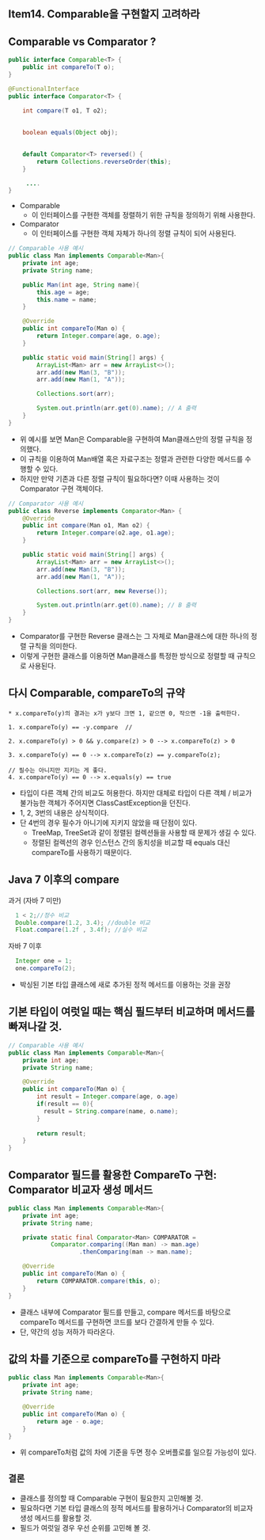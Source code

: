 ## Item14. Comparable을 구현할지 고려하라


## Comparable vs Comparator ?
```java 
public interface Comparable<T> {
    public int compareTo(T o);
}
```

``` java
@FunctionalInterface
public interface Comparator<T> {
    
    int compare(T o1, T o2);

    
    boolean equals(Object obj);

    
    default Comparator<T> reversed() {
        return Collections.reverseOrder(this);
    }

     ....
}
```
- Comparable
  - 이 인터페이스를 구현한 객체를 정렬하기 위한 규칙을 정의하기 위해 사용한다.
- Comparator
  - 이 인터페이스를 구현한 객체 자체가 하나의 정렬 규칙이 되어 사용된다.

``` java
// Comparable 사용 예시
public class Man implements Comparable<Man>{
    private int age;
    private String name;

    public Man(int age, String name){
        this.age = age;
        this.name = name;
    }

    @Override
    public int compareTo(Man o) {
        return Integer.compare(age, o.age);
    }

    public static void main(String[] args) {
        ArrayList<Man> arr = new ArrayList<>();
        arr.add(new Man(3, "B"));
        arr.add(new Man(1, "A"));

        Collections.sort(arr);

        System.out.println(arr.get(0).name); // A 출력
    }
}
```
- 위 예시를 보면 Man은 Comparable을 구현하여 Man클래스만의 정렬 규칙을 정의했다.
- 이 규칙을 이용하여 Man배열 혹은 자료구조는 정렬과 관련한 다양한 메서드를 수행할 수 있다.
- 하지만 만약 기존과 다른 정렬 규칙이 필요하다면? 이때 사용하는 것이 Comparator 구현 객체이다.

``` java
// Comparator 사용 예시
public class Reverse implements Comparator<Man> {
    @Override
    public int compare(Man o1, Man o2) {
        return Integer.compare(o2.age, o1.age);
    }

    public static void main(String[] args) {
        ArrayList<Man> arr = new ArrayList<>();
        arr.add(new Man(3, "B"));
        arr.add(new Man(1, "A"));

        Collections.sort(arr, new Reverse());

        System.out.println(arr.get(0).name); // B 출력
    }
}
```
- Comparator를 구현한 Reverse 클래스는 그 자체로 Man클래스에 대한 하나의 정렬 규칙을 의미한다.
- 이렇게 구현한 클래스를 이용하면 Man클래스를 특정한 방식으로 정렬할 때 규칙으로 사용된다.


## 다시 Comparable, compareTo의 규약
```
* x.compareTo(y)의 결과는 x가 y보다 크면 1, 같으면 0, 작으면 -1을 출력한다.

1. x.compareTo(y) == -y.compare  // 

2. x.compareTo(y) > 0 && y.compare(z) > 0 --> x.compareTo(z) > 0

3. x.compareTo(y) == 0 --> x.compareTo(z) == y.compareTo(z);

// 필수는 아니지만 지키는 게 좋다.
4. x.compareTo(y) == 0 --> x.equals(y) == true

```
- 타입이 다른 객체 간의 비교도 허용한다. 하지만 대체로 타입이 다른 객체 / 비교가 불가능한 객체가 주어지면 ClassCastException을 던진다.
- 1, 2, 3번의 내용은 상식적이다.
- 단 4번의 경우 필수가 아니기에 지키지 않았을 때 단점이 있다.
  - TreeMap, TreeSet과 같이 정렬된 컬렉션들을 사용할 때 문제가 생길 수 있다.
  - 정렬된 컬렉션의 경우 인스턴스 간의 동치성을 비교할 때 equals 대신 compareTo를 사용하기 때문이다.  



## Java 7 이후의 compare
과거 (자바 7 미만)
```java
  1 < 2;//정수 비교
  Double.compare(1.2, 3.4); //double 비교
  Float.compare(1.2f , 3.4f); //실수 비교
```
    
자바 7 이후
```java
  Integer one = 1;
  one.compareTo(2);
```
- 박싱된 기본 타입 클래스에 새로 추가된 정적 메서드를 이용하는 것을 권장

## 기본 타입이 여럿일 때는 핵심 필드부터 비교하며 메서드를 빠져나갈 것.

``` java
// Comparable 사용 예시
public class Man implements Comparable<Man>{
    private int age;
    private String name;

    @Override
    public int compareTo(Man o) {
        int result = Integer.compare(age, o.age)
        if(result == 0){
          result = String.compare(name, o.name);
        }
        
        return result;
    }
}
```

## Comparator 필드를 활용한 CompareTo 구현: Comparator 비교자 생성 메서드
``` java
public class Man implements Comparable<Man>{
    private int age;
    private String name;

    private static final Comparator<Man> COMPARATOR = 
            Comparator.comparing((Man man) -> man.age)
                    .thenComparing(man -> man.name);

    @Override
    public int compareTo(Man o) {
        return COMPARATOR.compare(this, o);
    }
}
```
- 클래스 내부에 Comparator 필드를 만들고, compare 메서드를 바탕으로 compareTo 메서드를 구현하면 코드를 보다 간결하게 만들 수 있다.
- 단, 약간의 성능 저하가 따라온다.


## 값의 차를 기준으로 compareTo를 구현하지 마라
``` java
public class Man implements Comparable<Man>{
    private int age;
    private String name;

    @Override
    public int compareTo(Man o) {
        return age - o.age;
    }
}
```
- 위 compareTo처럼 값의 차에 기준을 두면 정수 오버플로를 일으킬 가능성이 있다.

## `결론`
- 클래스를 정의할 때 Comparable 구현이 필요한지 고민해볼 것.
- 필요하다면 기본 타입 클래스의 정적 메서드를 활용하거나 Comparator의 비교자 생성 메서드를 활용할 것.
- 필드가 여럿일 경우 우선 순위를 고민해 볼 것.
